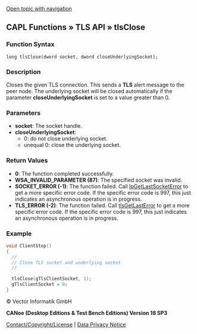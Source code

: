 [Open topic with navigation](../../../../../CANoeDEFamily.htm#Topics/CAPLFunctions/TLSAPI/Functions/CAPLfunctiontlsClose.md)

## CAPL Functions » TLS API » tlsClose

### Function Syntax

```plaintext
long tlsClose(dword socket, dword closeUnderlyingSocket);
```

### Description

Closes the given TLS connection. This sends a **TLS** alert message to the peer node. The underlying socket will be closed automatically if the parameter **closeUnderlyingSocket** is set to a value greater than 0.

### Parameters

- **socket**: The socket handle.
- **closeUnderlyingSocket**:
  - 0: do not close underlying socket.
  - unequal 0: close the underlying socket.

### Return Values

- **0**: The function completed successfully.
- **WSA_INVALID_PARAMETER (87)**: The specified socket was invalid.
- **SOCKET_ERROR (-1)**: The function failed. Call [IpGetLastSocketError](../../TCPIPAPI/Functions/CAPLfunctionIPGetLastSocketError.md) to get a more specific error code. If the specific error code is 997, this just indicates an asynchronous operation is in progress.
- **TLS_ERROR (-2)**: The function failed. Call [tlsGetLastError](CAPLfunctiontlsGetLastError.md) to get a more specific error code. If the specific error code is 997, this just indicates an asynchronous operation is in progress.

### Example

```c
void ClientStop()
{
  //
  // Close TLS socket and underlying socket
  //

  tlsClose(gTlsClientSocket, 1);
  gTlsClientSocket = 0;
}
```

© Vector Informatik GmbH

**CANoe (Desktop Editions & Test Bench Editions) Version 18 SP3**

[Contact/Copyright/License](../../../Shared/ContactCopyrightLicense.md) | [Data Privacy Notice](https://www.vector.com/int/en/company/get-info/privacy-policy/)
